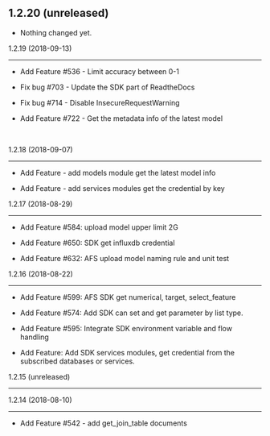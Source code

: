 1.2.20 (unreleased)
-------------------

- Nothing changed yet.


1.2.19 (2018-09-13)
-------------------

- Add Feature #536 - Limit accuracy between 0-1
- Fix bug #703 - Update the SDK part of ReadtheDocs
- Fix bug #714 - Disable InsecureRequestWarning
- Add Feature #722 - Get the metadata info of the latest model
​

1.2.18 (2018-09-07)
-------------------

- Add Feature - add models module get the latest model info
- Add Feature - add services modules get the credential by key



1.2.17 (2018-08-29)


-------------------

- Add Feature #584: upload model upper limit 2G

- Add Feature #650: SDK get influxdb credential 

- Add Feature #632: AFS upload model naming rule and unit test


1.2.16 (2018-08-22)

-------------------


- Add Feature #599: AFS SDK get numerical, target, select_feature

- Add Feature #574: Add SDK can set and get parameter by list type.

- Add Feature #595: Integrate SDK environment variable and flow handling

- Add Feature: Add SDK services modules, get credential from the subscribed databases or services.

1.2.15 (unreleased)

-------------------

1.2.14 (2018-08-10)

-------------------

- Add Feature #542 - add get_join_table documents